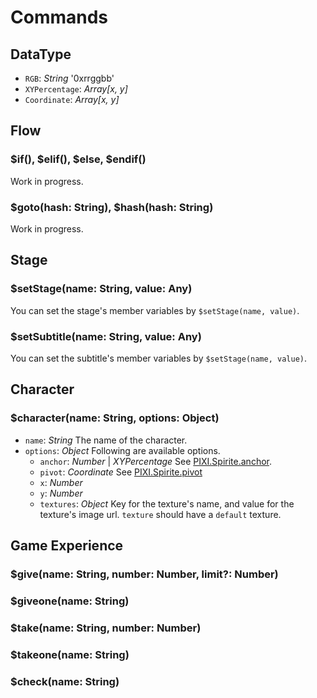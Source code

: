 # Commands

## DataType

- `RGB`: *String* '0xrrggbb'
- `XYPercentage`: *Array[x, y]*
- `Coordinate`: *Array[x, y]*

## Flow

### $if(), $elif(), $else, $endif()

Work in progress.

### $goto(hash: String), $hash(hash: String)

Work in progress.

## Stage

### $setStage(name: String, value: Any)

You can set the stage's member variables by `$setStage(name, value)`.

### $setSubtitle(name: String, value: Any)

You can set the subtitle's member variables by `$setStage(name, value)`.

## Character

### $character(name: String, options: Object)

- `name`: *String* The name of the character.
- `options`: *Object* Following are available options.
  - `anchor`: *Number* | *XYPercentage* See [PIXI.Spirite.anchor](http://pixijs.download/dev/docs/PIXI.Sprite.html#anchor).
  - `pivot`: *Coordinate* See [PIXI.Spirite.pivot](http://pixijs.download/dev/docs/PIXI.Sprite.html#pivot)
  - `x`: *Number*
  - `y`: *Number*
  - `textures`: *Object* Key for the texture's name, and value for the texture's image url. `texture` should have a `default` texture.
  
## Game Experience

### $give(name: String, number: Number, limit?: Number)

### $giveone(name: String)

### $take(name: String, number: Number)

### $takeone(name: String)

### $check(name: String)




